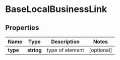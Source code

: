 # BaseLocalBusinessLink

## Properties

| Name | Type | Description | Notes |
|------------ | ------------- | ------------- | -------------|
**type** | **string** | type of element |[optional]|